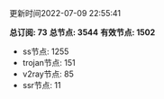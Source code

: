 更新时间2022-07-09 22:55:41

**总订阅: 73**
**总节点: 3544**
**有效节点: 1502**
- ss节点: 1255
- trojan节点: 151
- v2ray节点: 85
- ssr节点: 11
